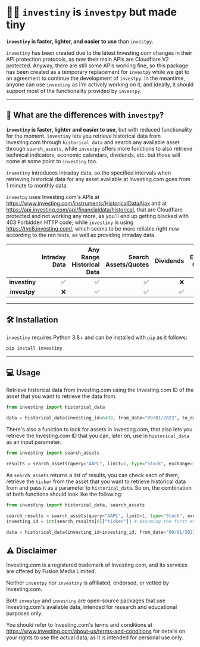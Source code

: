 # 🤏🏻 `investiny` is `investpy` but made tiny

**`investiny` is faster, lighter, and easier to use** than `investpy`.

`investiny` has been created due to the latest Investing.com changes in their API protection protocols, as 
now their main APIs are Cloudflare V2 protected. Anyway, there are still some APIs working fine, so this package
has been created as a temporary replacement for `investpy` while we get to an agreement to continue the development
of `investpy`. In the meantime, anyone can use `investiny` as I'm actively working on it, and ideally, it should support
most of the functionality provided by `investpy`.


---

## 🤔 What are the differences with `investpy`?

**`investiny` is faster, lighter and easier to use**, but with reduced functionality for the moment. `investiny` 
lets you retrieve historical data from Investing.com through `historical_data` and search any available asset
through `search_assets`, while `investpy` offers more functions to also retrieve technical indicators, economic
calendars, dividends, etc. but those will come at some point to `investiny` too.

`investiny` introduces intraday data, so the specified intervals when retrieving historical data for any asset
available at Investing.com goes from 1 minute to monthly data.

`investpy` uses Investing.com's APIs at https://www.investing.com/instruments/HistoricalDataAjax and at
https://api.investing.com/api/financialdata/historical, that are Cloudflare protected and not working any more,
as you'll end up getting blocked with 403 Forbidden HTTP code; while `investiny` is using https://tvc6.investing.com/,
which seems to be more reliable right now according to the ran tests, as well as providing intraday data.

| | Intraday Data | Any Range Historical Data | Search Assets/Quotes | Dividends | Economic Calendar | Technical Indicators | Economic News |
|:--:|--:|--:|--:|--:|--:|--:|--:|
| **investiny** | ✅ | ✅ | ✅ | ❌ | ❌ | ❌ | ❌ |
| **investpy**  | ❌ | ✅ | ✅ | ✅ | ✅ | ✅ | ✅ |

---

## 🛠️ Installation

`investiny` requires Python 3.8+ and can be installed with `pip` as it follows:

`pip install investiny`

---

## 💻 Usage

Retrieve historical data from Investing.com using the Investing.com ID of the asset
that you want to retrieve the data from.

```python
from investiny import historical_data

data = historical_data(investing_id=6408, from_date="09/01/2022", to_date="10/01/2022") # Returns AAPL historical data as JSON (without date)
```

There's also a function to look for assets in Investing.com, that also lets you retrieve
the Investing.com ID that you can, later on, use in `historical_data` as an input parameter.

```python
from investiny import search_assets

results = search_assets(query="AAPL", limit=1, type="Stock", exchange="NASDAQ") # Returns a list with all the results found in Investing.com
```

As `search_assets` returns a list of results, you can check each of them, retrieve the `ticker` from the
asset that you want to retrieve historical data from and pass it as a parameter to `historical_data`. So on, the
combination of both functions should look like the following:

```python
from investiny import historical_data, search_assets

search_results = search_assets(query="AAPL", limit=1, type="Stock", exchange="NASDAQ")
investing_id = int(search_results[0]["ticker"]) # Assuming the first entry is the desired one (top result in Investing.com)

data = historical_data(investing_id=investing_id, from_date="09/01/2022", to_date="10/01/2022")
```


## ⚠️ Disclaimer

Investing.com is a registered trademark of Investing.com, and its services are offered by Fusion Media Limited.

Neither `investpy` nor `investiny` is affiliated, endorsed, or vetted by Investing.com.

Both `investpy` and `investiny` are open-source packages that use Investing.com's available data, intended for research and educational purposes only.

You should refer to Investing.com's terms and conditions at https://www.investing.com/about-us/terms-and-conditions for details on your rights to use the actual data, as it is intended for personal use only.
